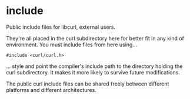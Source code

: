 <!--
Copyright (C) 2000 - 2022 Daniel Stenberg, <daniel@haxx.se>, et al.

SPDX-License-Identifier: curl
-->

# include

Public include files for libcurl, external users.

They're all placed in the curl subdirectory here for better fit in any kind of
environment. You must include files from here using...

    #include <curl/curl.h>

... style and point the compiler's include path to the directory holding the
curl subdirectory. It makes it more likely to survive future modifications.

The public curl include files can be shared freely between different platforms
and different architectures.
